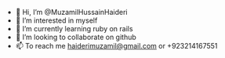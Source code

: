 - 👋 Hi, I’m @MuzamilHussainHaideri
- 👀 I’m interested in myself
- 🌱 I’m currently learning ruby on rails
- 💞️ I’m looking to collaborate on github
- 📫 To reach me haiderimuzamil@gmail.com or +923214167551

<!---
MuzamilHussainHaideri/MuzamilHussainHaideri is a ✨ special ✨ repository because its `README.md` (this file) appears on your GitHub profile.
You can click the Preview link to take a look at your changes.
--->
